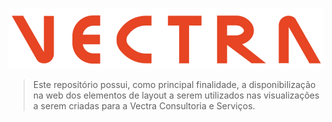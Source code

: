 ﻿![logo](./logo_vectra/laranja_redimensionado_884x171.png)



> Este repositório possui, como principal finalidade, a disponibilização na web dos elementos de layout a serem utilizados nas visualizações a serem criadas para a Vectra Consultoria e Serviços.